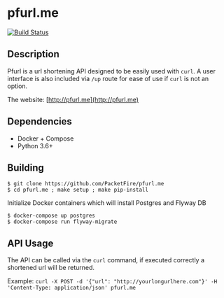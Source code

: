 # pfurl.me

[![Build Status](https://travis-ci.org/PacketFire/pfurl.me.svg?branch=master)](https://travis-ci.org/PacketFire/pfurl.me)

## Description
Pfurl is a url shortening API designed to be easily used with ``curl``. A user interface is also included via ``/up`` route for ease of use if ``curl`` is not an option.

The website: [http://pfurl.me](http://pfurl.me)

## Dependencies
* Docker + Compose
* Python 3.6+

## Building
```shell
$ git clone https://github.com/PacketFire/pfurl.me
$ cd pfurl.me ; make setup ; make pip-install
```

Initialize Docker containers which will install Postgres and Flyway DB
```shell
$ docker-compose up postgres
$ docker-compose run flyway-migrate
```

## API Usage
The API can be called via the ``curl`` command, if executed correctly a shortened url will be returned.

Example: ``curl -X POST -d '{"url": "http://yourlongurlhere.com"}' -H 'Content-Type: application/json' pfurl.me``
